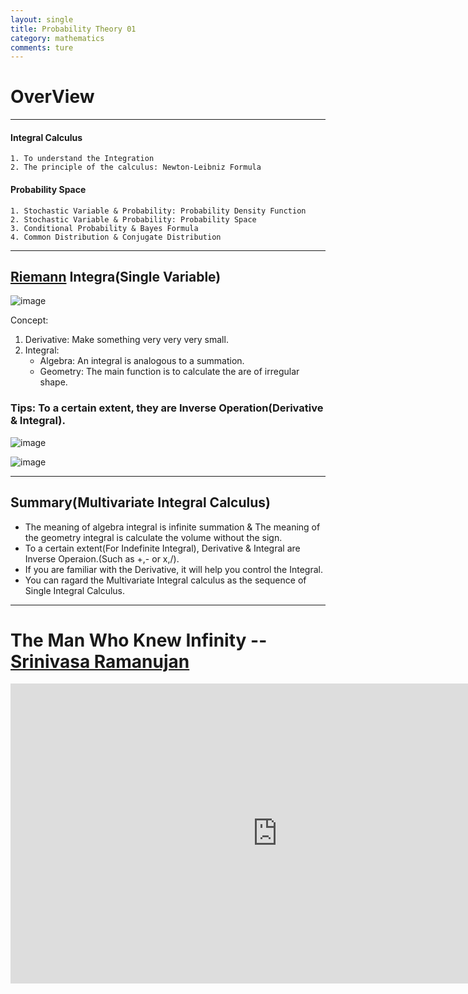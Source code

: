 ```yaml
---
layout: single
title: Probability Theory 01
category: mathematics
comments: ture
---
```


<script type="text/javascript" async
  src="https://cdn.mathjax.org/mathjax/latest/MathJax.js?config=TeX-MML-AM_CHTML">
</script>


# OverView

---


#### Integral Calculus
    1. To understand the Integration
    2. The principle of the calculus: Newton-Leibniz Formula

#### Probability Space
    1. Stochastic Variable & Probability: Probability Density Function
    2. Stochastic Variable & Probability: Probability Space
    3. Conditional Probability & Bayes Formula
    4. Common Distribution & Conjugate Distribution

---


## [Riemann](https://en.wikipedia.org/wiki/Bernhard_Riemann) Integra(Single Variable)

![image](https://upload.wikimedia.org/wikipedia/commons/thumb/f/f2/Integral_as_region_under_curve.svg/744px-Integral_as_region_under_curve.svg.png)


Concept:
1. Derivative: Make something very very very small.
2. Integral:
    - Algebra: An integral is analogous to a summation.
    - Geometry: The main function is to calculate the are of irregular shape.

### Tips: To a certain extent, they are Inverse Operation(Derivative & Integral).
![image](http://danieltech.net/Mathematics/ProbabilityTheory/01/01.jpg)



![image](http://hyperphysics.phy-astr.gsu.edu/hbase/Math/immath/derint.gif)



---
## Summary(Multivariate Integral Calculus)
- The meaning of algebra integral is infinite summation & The meaning of the geometry integral is calculate the volume without the sign.
- To a certain extent(For Indefinite Integral), Derivative & Integral are Inverse Operaion.(Such as +,- or x,/).
- If you are familiar with the Derivative, it will help you control the Integral.
- You can ragard the Multivariate Integral calculus as the sequence of Single Integral Calculus.

---

# The Man Who Knew Infinity -- [Srinivasa Ramanujan](https://en.wikipedia.org/wiki/Srinivasa_Ramanujan)


<div style="max-width:640px; margin:0 auto 10px;" >
<div
style="position: relative;
width:100%;
padding-bottom:56.25%;
height:0;">

<iframe width="854" height="480" src="https://www.youtube.com/embed/oXGm9Vlfx4w" frameborder="0" allowfullscreen></iframe>

</div>
</div>
